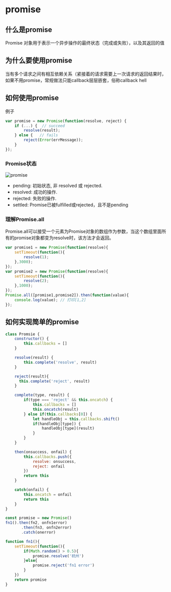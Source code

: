 # promise

## 什么是promise

Promise 对象用于表示一个异步操作的最终状态（完成或失败），以及其返回的值

## 为什么要使用promise

当有多个请求之间有相互依赖关系（紧接着的请求需要上一次请求的返回结果时，如果不用promise，常规做法只能callback层层嵌套，俗称callback hell

## 如何使用promise

例子

```js
var promise = new Promise(function(resolve, reject) {
    if (...) {  // succeed
        resolve(result);
    } else {   // fails
        reject(Error(errMessage));
    }
});
```

### Promise状态

![promise](https://mdn.mozillademos.org/files/8633/promises.png)

- pending: 初始状态, 非 resolved 或 rejected.
- resolved: 成功的操作.
- rejected: 失败的操作.
- settled: Promise已被fulfilled或rejected，且不是pending

### 理解Promise.all

Promise.all可以接受一个元素为Promise对象的数组作为参数，当这个数组里面所有的promise对象都变为resolve时，该方法才会返回。

```js
var promise1 = new Promise(function(resolve){
    setTimeout(function(){
        resolve(1);
    },3000);
});
var promise2 = new Promise(function(resolve){
    setTimeout(function(){
        resolve(2);
    },1000);
});
Promise.all([promise1,promise2]).then(function(value){
    console.log(value); // 打印[1,2]
});
```

## 如何实现简单的promise

```js
class Promsie {
    constructor() {
        this.callbacks = []
    }

    resolve(result) {
        this.complete('resolve', result)
    }

    reject(result){
      this.complete('reject', result)
    }

    complete(type, result) {
        if(type === 'reject' && this.oncatch) {
            this.callbacks = []
            this.oncatch(result)
        } else if(this.callbacks[0]) {
            let handleObj = this.callbacks.shift()
            if(handleObj[type]) {
                handleObj[type](result)
            }
        }
    }

    then(onsuccess, onfail) {
        this.callbacks.push({
            resolve: onsuccess,
            reject: onfail
        })
        return this
    }

    catch(onfail) {
        this.oncatch = onfail
        return this
    }
}

const promise = new Promise()
fn1().then(fn2, onfn1error)
       .then(fn3, onfn2error)
       .catch(onerror)

function fn1(){
    setTimeout(function(){
        if(Math.random() > 0.5){
            promise.resolve('杭州')
        }else{
            promise.reject('fn1 error')
        }
    })
    return promise
}
```
